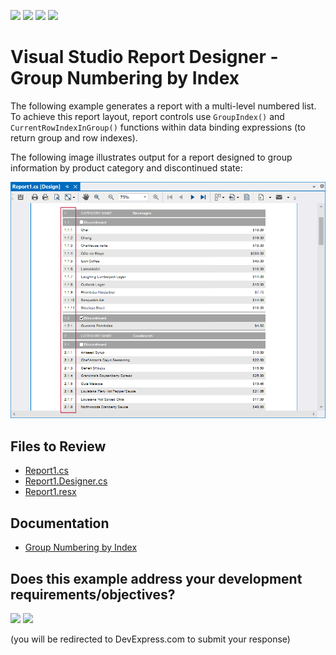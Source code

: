 <!-- default badges list -->
![](https://img.shields.io/endpoint?url=https://codecentral.devexpress.com/api/v1/VersionRange/788382208/24.1.1%2B)
[![](https://img.shields.io/badge/Open_in_DevExpress_Support_Center-FF7200?style=flat-square&logo=DevExpress&logoColor=white)](https://supportcenter.devexpress.com/ticket/details/T1228736)
[![](https://img.shields.io/badge/📖_How_to_use_DevExpress_Examples-e9f6fc?style=flat-square)](https://docs.devexpress.com/GeneralInformation/403183)
[![](https://img.shields.io/badge/💬_Leave_Feedback-feecdd?style=flat-square)](#does-this-example-address-your-development-requirementsobjectives)
<!-- default badges end -->
# Visual Studio Report Designer - Group Numbering by Index

The following example generates a report with a multi-level numbered list. To achieve this report layout, report controls use `GroupIndex()` and `CurrentRowIndexInGroup()` functions within data binding expressions (to return group and row indexes).

The following image illustrates output for a report designed to group information by product category and discontinued state:

![](./images/report.png)

## Files to Review

- [Report1.cs](./CS/ReportingExpressionFunctions/Report1.cs) 
- [Report1.Designer.cs](./CS/ReportingExpressionFunctions/Report1.Designer.cs)   
- [Report1.resx](./CS/ReportingExpressionFunctions/Report1.resx)

## Documentation

- [Group Numbering by Index](https://docs.devexpress.com/XtraReports/404915/detailed-guide-to-devexpress-reporting/use-expressions/expressions-tasks-and-solutions/group-numbering-by-index?v=24.1)


<!-- feedback -->
## Does this example address your development requirements/objectives?

[<img src="https://www.devexpress.com/support/examples/i/yes-button.svg"/>](https://www.devexpress.com/support/examples/survey.xml?utm_source=github&utm_campaign=reporting-for-winforms-group-numbering-by-index&~~~was_helpful=yes) [<img src="https://www.devexpress.com/support/examples/i/no-button.svg"/>](https://www.devexpress.com/support/examples/survey.xml?utm_source=github&utm_campaign=reporting-for-winforms-group-numbering-by-index&~~~was_helpful=no)

(you will be redirected to DevExpress.com to submit your response)
<!-- feedback end -->
